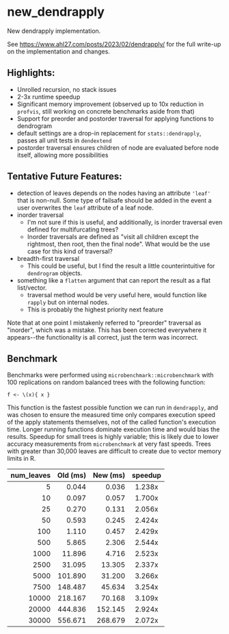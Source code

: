 # new_dendrapply

New dendrapply implementation.

See https://www.ahl27.com/posts/2023/02/dendrapply/ for the full write-up on the implementation and changes.

## Highlights:
- Unrolled recursion, no stack issues
- 2-3x runtime speedup
- Significant memory improvement (observed up to 10x reduction in `profvis`, still working on concrete benchmarks aside from that)
- Support for preorder and postorder traversal for applying functions to dendrogram
- default settings are a drop-in replacement for `stats::dendrapply`, passes all unit tests in `dendextend`
- postorder traversal ensures children of node are evaluated before node itself, allowing more possibilities

## Tentative Future Features:
- detection of leaves depends on the nodes having an attribute `'leaf'` that is non-null. Some type of failsafe should be added in the event a user overwrites the `leaf` attribute of a leaf node.
- inorder traversal
  - I'm not sure if this is useful, and additionally, is inorder traversal even defined for multifurcating trees?
  - Inorder traversals are defined as "visit all children except the rightmost, then root, then the final node". What would be the use case for this kind of traversal?
- breadth-first traversal
  - This could be useful, but I find the result a little counterintuitive for `dendrogram` objects. 
- something like a `flatten` argument that can report the result as a flat list/vector.
  - traversal method would be very useful here, would function like `rapply` but on internal nodes.
  - This is probably the highest priority next feature


Note that at one point I mistakenly referred to "preorder" traversal as "inorder", which was a mistake. This has been corrected everywhere it appears--the functionality is all correct, just the term was incorrect.

## Benchmark

Benchmarks were performed using `microbenchmark::microbenchmark` with 100 replications on random balanced trees with the following function:

```{r}
f <- \(x){ x }
```
This function is the fastest possible function we can run in `dendrapply`, and was chosen to ensure the measured time only compares execution speed of the apply statements themselves, not of the called function's execution time. Longer running functions dominate execution time and would bias the results. Speedup for small trees is highly variable; this is likely due to lower accuracy measurements from `microbenchmark` at very fast speeds. Trees with greater than 30,000 leaves are difficult to create due to vector memory limits in R.

 | num_leaves | Old (ms) | New (ms) | speedup | 
 | ----: | ----: | ----: | :----: | 
 | 5 | 0.044 | 0.036 | 1.238x | 
 | 10 | 0.097 | 0.057 | 1.700x | 
 | 25 | 0.270 | 0.131 | 2.056x | 
 | 50 | 0.593 | 0.245 | 2.424x | 
 | 100 | 1.110 | 0.457 | 2.429x | 
 | 500 | 5.865 | 2.306 | 2.544x | 
 | 1000 | 11.896 | 4.716 | 2.523x | 
 | 2500 | 31.095 | 13.305 | 2.337x | 
 | 5000 | 101.890 | 31.200 | 3.266x | 
 | 7500 | 148.487 | 45.634 | 3.254x | 
 | 10000 | 218.167 | 70.168 | 3.109x | 
 | 20000 | 444.836 | 152.145 | 2.924x | 
 | 30000 | 556.671 | 268.679 | 2.072x | 
